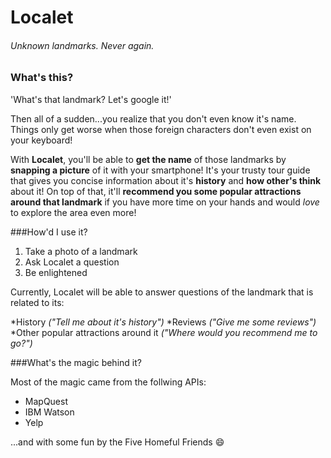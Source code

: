 # Localet
###### Unknown landmarks. Never again.

### What's this?

'What's that landmark? Let's google it!'

Then all of a sudden...you realize that you don't even know it's name. Things only get worse when those foreign characters don't even exist on your keyboard!

With **Localet**, you'll be able to **get the name** of those landmarks by **snapping a picture** of it with your smartphone! It's your trusty tour guide that gives you concise information about it's **history** and **how other's think** about it! On top of that, it'll **recommend you some popular attractions around that landmark** if you have more time on your hands and would *love* to explore the area even more!

###How'd I use it?

1. Take a photo of a landmark
2. Ask Localet a question
3. Be enlightened

Currently, Localet will be able to answer questions of the landmark that is related to its:

*History *("Tell me about it's history")*
*Reviews *("Give me some reviews")*
*Other popular attractions around it *("Where would you recommend me to go?")*

###What's the magic behind it?

Most of the magic came from the follwing APIs:

* MapQuest
* IBM Watson
* Yelp

...and with some fun by the Five Homeful Friends :smile:



